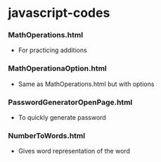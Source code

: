 # javascript-codes
### MathOperations.html
- For practicing additions

### MathOperationaOption.html
- Same as MathOperations.html but with options

### PasswordGeneratorOpenPage.html
- To quickly generate password

### NumberToWords.html
- Gives word representation of the word
